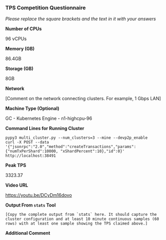 ### TPS Competition Questionnaire

*Please replace the square brackets and the text in it with your answers*

**Number of CPUs**

96 vCPUs

**Memory (GB)**

86.4GB

**Storage (GB)**

8GB

**Network**

[Comment on the network connecting clusters. For example, 1 Gbps LAN]

**Machine Type (Optional)**

GC - Kubernetes Engine - n1-highcpu-96

**Command Lines for Running Cluster**
```
pypy3 multi_cluster.py --num_clusters=3 --mine --devp2p_enable
curl -X POST --data '{"jsonrpc":"2.0","method":"createTransactions","params":{"numTxPerShard":10000, "xShardPercent":10},"id":0}' http://localhost:38491

```

**Peak TPS**

3323.37

**Video URL**

https://youtu.be/DCyDm16dovo

**Output From `stats` Tool**
```
[Copy the complete output from `stats` here. It should capture the cluster configuration and at least 10 minute continuous samples (60 rows) with at least one sample showing the TPS claimed above.]
```

**Additional Comment**


